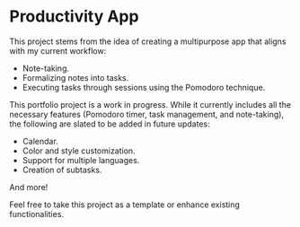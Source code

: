 # Productivity App


This project stems from the idea of creating a multipurpose app that aligns with my current workflow: 

- Note-taking. 
- Formalizing notes into tasks.
- Executing tasks through sessions using the Pomodoro technique. 

This portfolio project is a work in progress. While it currently includes all the necessary features (Pomodoro timer, task management, and note-taking), the following are slated to be added in future updates: 

- Calendar. 
- Color and style customization.
- Support for multiple languages.
- Creation of subtasks. 

And more!

Feel free to take this project as a template or enhance existing functionalities. 